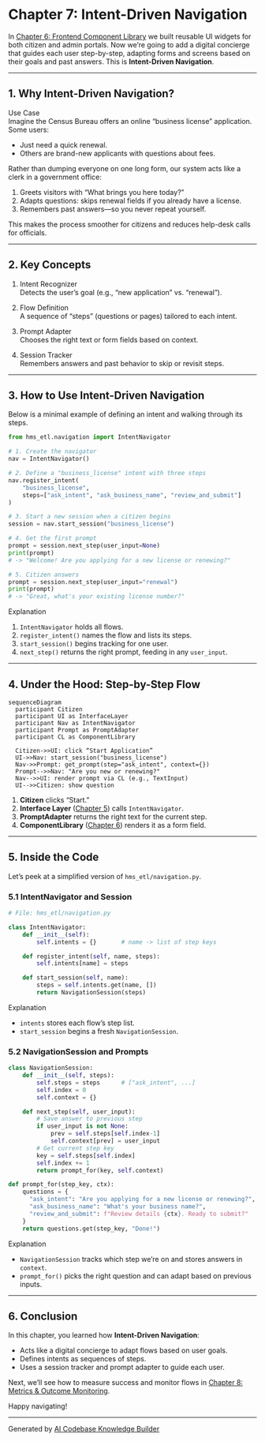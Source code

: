 # Chapter 7: Intent-Driven Navigation

In [Chapter 6: Frontend Component Library](06_frontend_component_library_.md) we built reusable UI widgets for both citizen and admin portals. Now we’re going to add a digital concierge that guides each user step-by-step, adapting forms and screens based on their goals and past answers. This is **Intent-Driven Navigation**.

---

## 1. Why Intent-Driven Navigation?

Use Case  
Imagine the Census Bureau offers an online “business license” application. Some users:

- Just need a quick renewal.  
- Others are brand-new applicants with questions about fees.  

Rather than dumping everyone on one long form, our system acts like a clerk in a government office:

1. Greets visitors with “What brings you here today?”  
2. Adapts questions: skips renewal fields if you already have a license.  
3. Remembers past answers—so you never repeat yourself.  

This makes the process smoother for citizens and reduces help-desk calls for officials.

---

## 2. Key Concepts

1. Intent Recognizer  
   Detects the user’s goal (e.g., “new application” vs. “renewal”).  

2. Flow Definition  
   A sequence of “steps” (questions or pages) tailored to each intent.  

3. Prompt Adapter  
   Chooses the right text or form fields based on context.  

4. Session Tracker  
   Remembers answers and past behavior to skip or revisit steps.

---

## 3. How to Use Intent-Driven Navigation

Below is a minimal example of defining an intent and walking through its steps.

```python
from hms_etl.navigation import IntentNavigator

# 1. Create the navigator
nav = IntentNavigator()

# 2. Define a "business_license" intent with three steps
nav.register_intent(
    "business_license",
    steps=["ask_intent", "ask_business_name", "review_and_submit"]
)

# 3. Start a new session when a citizen begins
session = nav.start_session("business_license")

# 4. Get the first prompt
prompt = session.next_step(user_input=None)
print(prompt)
# -> "Welcome! Are you applying for a new license or renewing?"

# 5. Citizen answers
prompt = session.next_step(user_input="renewal")
print(prompt)
# -> "Great, what's your existing license number?"
```

Explanation  
1. `IntentNavigator` holds all flows.  
2. `register_intent()` names the flow and lists its steps.  
3. `start_session()` begins tracking for one user.  
4. `next_step()` returns the right prompt, feeding in any `user_input`.

---

## 4. Under the Hood: Step-by-Step Flow

```mermaid
sequenceDiagram
  participant Citizen
  participant UI as InterfaceLayer
  participant Nav as IntentNavigator
  participant Prompt as PromptAdapter
  participant CL as ComponentLibrary

  Citizen->>UI: click “Start Application”
  UI->>Nav: start_session("business_license")
  Nav->>Prompt: get_prompt(step="ask_intent", context={})
  Prompt-->>Nav: "Are you new or renewing?"
  Nav-->>UI: render prompt via CL (e.g., TextInput)
  UI-->>Citizen: show question
```

1. **Citizen** clicks “Start.”  
2. **Interface Layer** ([Chapter 5](05_interface_layer_.md)) calls `IntentNavigator`.  
3. **PromptAdapter** returns the right text for the current step.  
4. **ComponentLibrary** ([Chapter 6](06_frontend_component_library_.md)) renders it as a form field.

---

## 5. Inside the Code

Let’s peek at a simplified version of `hms_etl/navigation.py`.

### 5.1 IntentNavigator and Session

```python
# File: hms_etl/navigation.py

class IntentNavigator:
    def __init__(self):
        self.intents = {}       # name -> list of step keys

    def register_intent(self, name, steps):
        self.intents[name] = steps

    def start_session(self, name):
        steps = self.intents.get(name, [])
        return NavigationSession(steps)
```

Explanation  
- `intents` stores each flow’s step list.  
- `start_session` begins a fresh `NavigationSession`.

### 5.2 NavigationSession and Prompts

```python
class NavigationSession:
    def __init__(self, steps):
        self.steps = steps      # ["ask_intent", ...]
        self.index = 0
        self.context = {}

    def next_step(self, user_input):
        # Save answer to previous step
        if user_input is not None:
            prev = self.steps[self.index-1]
            self.context[prev] = user_input
        # Get current step key
        key = self.steps[self.index]
        self.index += 1
        return prompt_for(key, self.context)

def prompt_for(step_key, ctx):
    questions = {
      "ask_intent": "Are you applying for a new license or renewing?",
      "ask_business_name": "What's your business name?",
      "review_and_submit": f"Review details {ctx}. Ready to submit?"
    }
    return questions.get(step_key, "Done!")
```

Explanation  
- `NavigationSession` tracks which step we’re on and stores answers in `context`.  
- `prompt_for()` picks the right question and can adapt based on previous inputs.

---

## 6. Conclusion

In this chapter, you learned how **Intent-Driven Navigation**:

- Acts like a digital concierge to adapt flows based on user goals.  
- Defines intents as sequences of steps.  
- Uses a session tracker and prompt adapter to guide each user.  

Next, we’ll see how to measure success and monitor flows in [Chapter 8: Metrics & Outcome Monitoring](08_metrics___outcome_monitoring_.md).  

Happy navigating!

---

Generated by [AI Codebase Knowledge Builder](https://github.com/The-Pocket/Tutorial-Codebase-Knowledge)